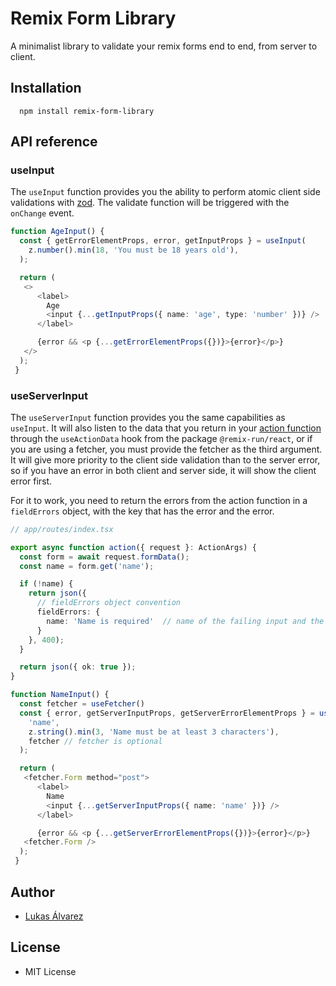 # Remix Form Library

A minimalist library to validate your remix forms end to end, from server to client.

## Installation

```
  npm install remix-form-library
```

## API reference

### useInput
The `useInput` function provides you the ability to perform atomic client side validations with [zod](https://www.npmjs.com/package/zod). The validate function will be triggered with the `onChange` event.


```typescript
function AgeInput() {
  const { getErrorElementProps, error, getInputProps } = useInput(
    z.number().min(18, 'You must be 18 years old'),
  );

  return (
   <>
      <label>
        Age
        <input {...getInputProps({ name: 'age', type: 'number' })} />
      </label>

      {error && <p {...getErrorElementProps({})}>{error}</p>}
   </>
  );
 }
```

### useServerInput
The `useServerInput` function provides you the same capabilities as `useInput`. It will also listen to the data that you return in your [action function](https://remix.run/docs/en/v1/api/conventions#action) through the `useActionData` hook from the package `@remix-run/react`, or if you are using a fetcher, you must provide the fetcher as the third argument. It will give more priority to the client side validation than to the server error, so if you have an error in both client and server side, it will show the client error first.

For it to work, you need to return the errors from the action function in a `fieldErrors` object, with the key that has the error and the error.


```typescript
// app/routes/index.tsx

export async function action({ request }: ActionArgs) {
  const form = await request.formData();
  const name = form.get('name');

  if (!name) {
    return json({ 
      // fieldErrors object convention
      fieldErrors: {
        name: 'Name is required'  // name of the failing input and the error
      } 
    }, 400);
  }

  return json({ ok: true });
}

function NameInput() {
  const fetcher = useFetcher()
  const { error, getServerInputProps, getServerErrorElementProps } = useServerInput(
    'name',
    z.string().min(3, 'Name must be at least 3 characters'),
    fetcher // fetcher is optional
  );

  return (
   <fetcher.Form method="post">
      <label>
        Name
        <input {...getServerInputProps({ name: 'name' })} />
      </label>

      {error && <p {...getServerErrorElementProps({})}>{error}</p>}
   <fetcher.Form />
  );
 }
```

## Author

- [Lukas Álvarez](https://github.com/lukasalvarezdev)

## License

- MIT License
